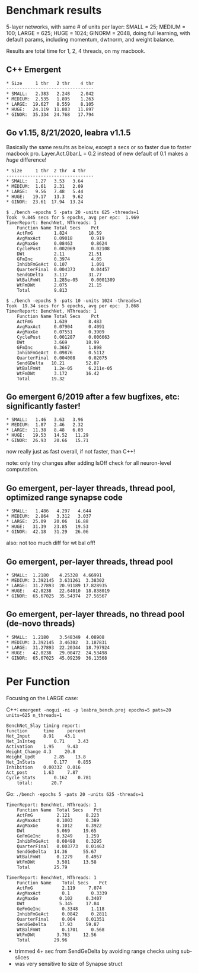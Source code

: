 # Benchmark results

5-layer networks, with same # of units per layer: SMALL = 25; MEDIUM = 100; LARGE = 625; HUGE = 1024; GINORM = 2048, doing full learning, with default params, including momentum, dwtnorm, and weight balance.

Results are total time for 1, 2, 4 threads, on my macbook.

## C++ Emergent

```
* Size     1 thr   2 thr    4 thr
---------------------------------
* SMALL:   2.383   2.248    2.042
* MEDIUM:  2.535   1.895    1.263
* LARGE:  19.627   8.559    8.105
* HUGE:   24.119  11.803   11.897
* GINOR:  35.334  24.768   17.794
```

## Go v1.15, 8/21/2020, leabra v1.1.5

Basically the same results as below, except a secs or so faster due to faster macbook pro. Layer.Act.Gbar.L = 0.2 instead of new default of 0.1 makes a *huge* difference!  

```
* Size     1 thr  2 thr  4 thr
---------------------------------
* SMALL:   1.27   3.53   3.64
* MEDIUM:  1.61   2.31   2.09
* LARGE:   9.56   7.48   5.44
* HUGE:   19.17   13.3   9.62
* GINOR:  23.61  17.94  13.24
```

```
$ ./bench -epochs 5 -pats 20 -units 625 -threads=1
Took  9.845 secs for 5 epochs, avg per epc:  1.969
TimerReport: BenchNet, NThreads: 1
    Function Name Total Secs    Pct
    ActFmG        1.824        18.59
    AvgMaxAct     0.09018       0.919
    AvgMaxGe      0.08463       0.8624
    CyclePost     0.002069      0.02108
    DWt           2.11         21.51
    GFmInc        0.3974        4.05
    InhibFmGeAct  0.107         1.091
    QuarterFinal  0.004373      0.04457
    SendGDelta    3.117        31.77
    WtBalFmWt     1.285e-05     0.0001309
    WtFmDWt       2.075        21.15
    Total         9.813
```

```
$ ./bench -epochs 5 -pats 10 -units 1024 -threads=1
Took  19.34 secs for 5 epochs, avg per epc:  3.868
TimerReport: BenchNet, NThreads: 1
    Function Name Total Secs    Pct
    ActFmG        1.639        8.483
    AvgMaxAct     0.07904      0.4091
    AvgMaxGe      0.07551      0.3909
    CyclePost     0.001287     0.006663
    DWt           3.669       18.99
    GFmInc        0.3667       1.898
    InhibFmGeAct  0.09876      0.5112
    QuarterFinal  0.004008     0.02075
    SendGDelta   10.21        52.87
    WtBalFmWt     1.2e-05      6.211e-05
    WtFmDWt       3.172       16.42
    Total        19.32
```

## Go emergent 6/2019 after a few bugfixes, etc: significantly faster!

```
* SMALL:   1.46   3.63   3.96
* MEDIUM:  1.87   2.46   2.32
* LARGE:  11.38   8.48   6.03
* HUGE:   19.53   14.52   11.29
* GINOR:  26.93   20.66   15.71
```

now really just as fast overall, if not faster, than C++!

note: only tiny changes after adding IsOff check for all neuron-level computation.

## Go emergent, per-layer threads, thread pool, optimized range synapse code

```
* SMALL:   1.486   4.297   4.644
* MEDIUM:  2.864   3.312   3.037
* LARGE:  25.09   20.06   16.88
* HUGE:   31.39   23.85   19.53
* GINOR:  42.18   31.29   26.06
```

also: not too much diff for wt bal off!

## Go emergent, per-layer threads, thread pool

```
* SMALL:  1.2180    4.25328  4.66991
* MEDIUM: 3.392145  3.631261  3.38302
* LARGE:  31.27893  20.91189 17.828935
* HUGE:   42.0238   22.64010  18.838019
* GINOR:  65.67025  35.54374  27.56567
```

## Go emergent, per-layer threads, no thread pool (de-novo threads)

```
* SMALL:  1.2180    3.548349  4.08908
* MEDIUM: 3.392145  3.46302   3.187831
* LARGE:  31.27893  22.20344  18.797924
* HUGE:   42.0238   29.00472  24.53498
* GINOR:  65.67025  45.09239  36.13568
```

# Per Function 

Focusing on the LARGE case:

C++: `emergent -nogui -ni -p leabra_bench.proj epochs=5 pats=20 units=625 n_threads=1`

```
BenchNet_5lay timing report:
function      time     percent 
Net_Input     8.91    43.1
Net_InInteg       0.71     3.43
Activation    1.95     9.43
Weight_Change 4.3     20.8
Weight_Updt       2.85    13.8
Net_InStats       0.177    0.855
Inhibition    0.00332  0.016
Act_post      1.63     7.87
Cycle_Stats       0.162    0.781
    total:       20.7
```

Go: `./bench -epochs 5 -pats 20 -units 625 -threads=1`

```
TimerReport: BenchNet, NThreads: 1
    Function Name  Total Secs    Pct
    ActFmG         2.121      8.223
    AvgMaxAct      0.1003     0.389
    AvgMaxGe       0.1012     0.3922
    DWt            5.069     19.65
    GeFmGeInc      0.3249     1.259
    InhibFmGeAct   0.08498    0.3295
    QuarterFinal   0.003773   0.01463
    SendGeDelta   14.36      55.67
    WtBalFmWt      0.1279     0.4957
    WtFmDWt        3.501     13.58
    Total         25.79
```

```
TimerReport: BenchNet, NThreads: 1
    Function Name    Total Secs    Pct
    ActFmG           2.119     7.074
    AvgMaxAct        0.1        0.3339
    AvgMaxGe        0.102     0.3407
    DWt             5.345     17.84
    GeFmGeInc        0.3348     1.118
    InhibFmGeAct     0.0842     0.2811
    QuarterFinal     0.004    0.01351
    SendGeDelta     17.93     59.87
    WtBalFmWt        0.1701     0.568
    WtFmDWt        3.763     12.56
    Total         29.96
```

* trimmed 4+ sec from SendGeDelta by avoiding range checks using sub-slices
* was very sensitive to size of Synapse struct


